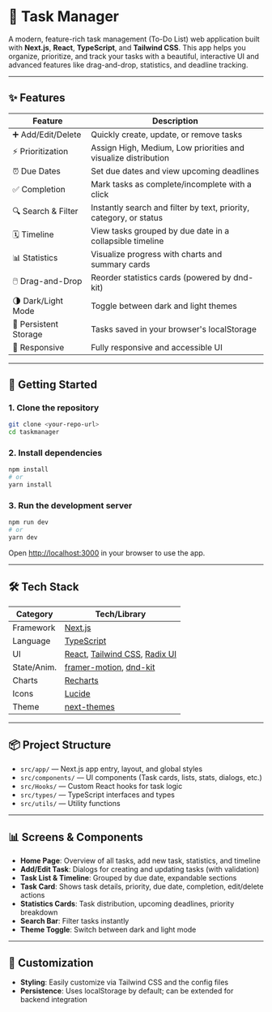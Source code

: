 

# 📝 Task Manager

A modern, feature-rich task management (To-Do List) web application built with **Next.js**, **React**, **TypeScript**, and **Tailwind CSS**. This app helps you organize, prioritize, and track your tasks with a beautiful, interactive UI and advanced features like drag-and-drop, statistics, and deadline tracking.

---

## ✨ Features

| Feature                | Description                                                                 |
|------------------------|-----------------------------------------------------------------------------|
| ➕ Add/Edit/Delete     | Quickly create, update, or remove tasks                                      |
| ⚡ Prioritization      | Assign High, Medium, Low priorities and visualize distribution                |
| ⏰ Due Dates           | Set due dates and view upcoming deadlines                                    |
| ✅ Completion         | Mark tasks as complete/incomplete with a click                               |
| 🔍 Search & Filter    | Instantly search and filter by text, priority, category, or status            |
| 🗓️ Timeline           | View tasks grouped by due date in a collapsible timeline                     |
| 📊 Statistics         | Visualize progress with charts and summary cards                              |
| 🖱️ Drag-and-Drop      | Reorder statistics cards (powered by dnd-kit)                                |
| 🌗 Dark/Light Mode    | Toggle between dark and light themes                                         |
| 💾 Persistent Storage | Tasks saved in your browser's localStorage                                    |
| 📱 Responsive         | Fully responsive and accessible UI                                           |

---



## 🚀 Getting Started

### 1. Clone the repository

```bash
git clone <your-repo-url>
cd taskmanager
```

### 2. Install dependencies

```bash
npm install
# or
yarn install
```

### 3. Run the development server

```bash
npm run dev
# or
yarn dev
```

Open [http://localhost:3000](http://localhost:3000) in your browser to use the app.

---

## 🛠️ Tech Stack

| Category     | Tech/Library         |
|--------------|---------------------|
| Framework    | [Next.js](https://nextjs.org/) |
| Language     | [TypeScript](https://www.typescriptlang.org/) |
| UI           | [React](https://react.dev/), [Tailwind CSS](https://tailwindcss.com/), [Radix UI](https://www.radix-ui.com/) |
| State/Anim.  | [framer-motion](https://www.framer.com/motion/), [dnd-kit](https://dndkit.com/) |
| Charts       | [Recharts](https://recharts.org/) |
| Icons        | [Lucide](https://lucide.dev/) |
| Theme        | [next-themes](https://github.com/pacocoursey/next-themes) |

---

## 📦 Project Structure

- `src/app/` — Next.js app entry, layout, and global styles
- `src/components/` — UI components (Task cards, lists, stats, dialogs, etc.)
- `src/Hooks/` — Custom React hooks for task logic
- `src/types/` — TypeScript interfaces and types
- `src/utils/` — Utility functions

---

## 📊 Screens & Components

- **Home Page**: Overview of all tasks, add new task, statistics, and timeline
- **Add/Edit Task**: Dialogs for creating and updating tasks (with validation)
- **Task List & Timeline**: Grouped by due date, expandable sections
- **Task Card**: Shows task details, priority, due date, completion, edit/delete actions
- **Statistics Cards**: Task distribution, upcoming deadlines, priority breakdown
- **Search Bar**: Filter tasks instantly
- **Theme Toggle**: Switch between dark and light mode

---

## 📝 Customization
- **Styling**: Easily customize via Tailwind CSS and the config files
- **Persistence**: Uses localStorage by default; can be extended for backend integration




